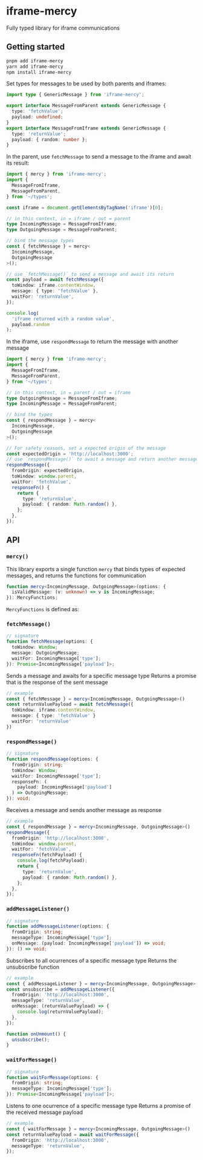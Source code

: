 # iframe-mercy

Fully typed library for iframe communications

## Getting started

```txt
pnpm add iframe-mercy
yarn add iframe-mercy
npm install iframe-mercy
```

Set types for messages to be used by both parents and iframes:

```ts
import type { GenericMessage } from 'iframe-mercy';

export interface MessageFromParent extends GenericMessage {
  type: 'fetchValue';
  payload: undefined;
}
export interface MessageFromIframe extends GenericMessage {
  type: 'returnValue';
  payload: { random: number };
}
```

In the parent, use `fetchMessage` to send a message to the iframe and await its result:

```ts
import { mercy } from 'iframe-mercy';
import {
  MessageFromIframe,
  MessageFromParent,
} from '~/types';

const iframe = document.getElementsByTagName('iframe')[0];

// in this context, in = iframe / out = parent
type IncomingMessage = MessageFromIframe;
type OutgoingMessage = MessageFromParent;

// bind the message types
const { fetchMessage } = mercy<
  IncomingMessage,
  OutgoingMessage
>();

// use `fetchMessage()` to send a message and await its return
const payload = await fetchMessage({
  toWindow: iframe.contentWindow,
  message: { type: 'fetchValue' },
  waitFor: 'returnValue',
});

console.log(
  'iframe returned with a random value',
  payload.random
);
```

In the iframe, use `respondMessage` to return the message with another message

```ts
import { mercy } from 'iframe-mercy';
import {
  MessageFromIframe,
  MessageFromParent,
} from '~/types';

// in this context, in = parent / out = iframe
type OutgoingMessage = MessageFromIframe;
type IncomingMessage = MessageFromParent;

// bind the types
const { respondMessage } = mercy<
  IncomingMessage,
  OutgoingMessage
>();

// For safety reasons, set a expected origin of the message
const expectedOrigin = 'http://localhost:3000';
// use `respondMessage()` to await a message and return another message
respondMessage({
  fromOrigin: expectedOrigin,
  toWindow: window.parent,
  waitFor: 'fetchValue',
  responseFn() {
    return {
      type: 'returnValue',
      payload: { random: Math.random() },
    };
  },
});
```

## API

### `mercy()`

This library exports a single function `mercy` that binds types of expected messages, and returns the functions for communication

```ts
function mercy<IncomingMessage, OutgoingMessage>(options: {
  isValidMessage: (v: unknown) => v is IncomingMessage;
}): MercyFunctions;
```

`MercyFunctions` is defined as:

### `fetchMessage()`

```ts
// signature
function fetchMessage(options: {
  toWindow: Window;
  message: OutgoingMessage;
  waitFor: IncomingMessage['type'];
}): Promise<IncomingMessage['payload']>;
```

Sends a message and awaits for a specific message type
Returns a promise that is the response of the sent message

```ts
// example
const { fetchMessage } = mercy<IncomingMessage, OutgoingMessage>()
const returnValuePayload = await fetchMessage({
  toWindow: iframe.contentWindow,
  message: { type: 'fetchValue' }
  waitFor: 'returnValue'
})
```

### `respondMessage()`

```ts
// signature
function respondMessage(options: {
  fromOrigin: string;
  toWindow: Window;
  waitFor: IncomingMessage['type'];
  responseFn: (
    payload: IncomingMessage['payload']
  ) => OutgoingMessage;
}): void;
```

Receives a message and sends another message as response

```ts
// example
const { respondMessage } = mercy<IncomingMessage, OutgoingMessage>()
respondMessage({
  fromOrigin: 'http://localhost:3000',
  toWindow: window.parent,
  waitFor: 'fetchValue',
  responseFn(fetchPayload) {
    console.log(fetchPayload);
    return {
      type: 'returnValue',
      payload: { random: Math.random() },
    };
  },
});
```

### `addMessageListener()`

```ts
// signature
function addMessageListener(options: {
  fromOrigin: string;
  messageType: IncomingMessage['type'];
  onMessage: (payload: IncomingMessage['payload']) => void;
}): () => void;
```

Subscribes to all ocurrences of a specific message type
Returns the unsubscribe function

```ts
// example
const { addMessageListener } = mercy<IncomingMessage, OutgoingMessage>()
const unsubscribe = addMessageListener({
  fromOrigin: 'http://localhost:3000',
  messageType: 'returnValue',
  onMessage: (returnValuePayload) => {
    console.log(returnValuePayload);
  },
});

function onUnmount() {
  unsubscribe();
}
```

### `waitForMessage()`

```ts
// signature
function waitForMessage(options: {
  fromOrigin: string;
  messageType: IncomingMessage['type'];
}): Promise<IncomingMessage['payload']>;
```

Listens to one ocurrence of a specific message type
Returns a promise of the received message payload

```ts
// example
const { waitForMessage } = mercy<IncomingMessage, OutgoingMessage>()
const returnValuePayload = await waitForMessage({
  fromOrigin: 'http://localhost:3000',
  messageType: 'returnValue',
});
```
